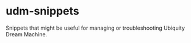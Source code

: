 # udm-snippets
Snippets that might be useful for managing or troubleshooting Ubiquity Dream Machine.
